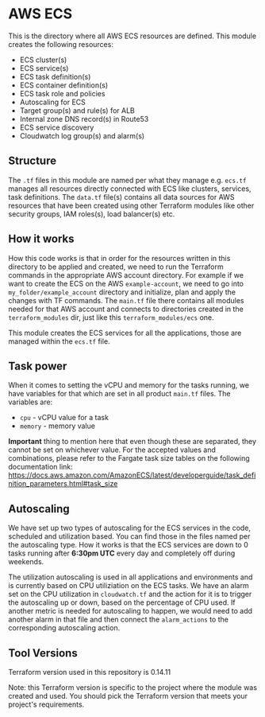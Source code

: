 # AWS ECS

This is the directory where all AWS ECS resources are defined. This module creates the following resources:

- ECS cluster(s)
- ECS service(s)
- ECS task definition(s)
- ECS container definition(s)
- ECS task role and policies
- Autoscaling for ECS
- Target group(s) and rule(s) for ALB
- Internal zone DNS record(s) in Route53
- ECS service discovery
- Cloudwatch log group(s) and alarm(s)

## Structure ##
The `.tf` files in this module are named per what they manage e.g. `ecs.tf` manages all resources directly connected with ECS like clusters, services, task definitions. The `data.tf` file(s) contains all data sources for AWS resources that have been created using other Terraform modules like other security groups, IAM roles(s), load balancer(s) etc.

## How it works ##
How this code works is that in order for the resources written in this directory to be applied and created, we need to run the Terraform commands in the appropriate AWS account directory. For example if we want to create the ECS on the AWS `example-account`, we need to go into `my_folder/example_account` directory and initialize, plan and apply the changes with TF commands. The `main.tf` file there contains all modules needed for that AWS account and connects to directories created in the `terraform_modules` dir, just like this `terraform_modules/ecs` one.

This module creates the ECS services for all the applications, those are managed within the `ecs.tf` file. 


## Task power ##
When it comes to setting the vCPU and memory for the tasks running, we have variables for that which are set in all product `main.tf` files. The variables are:
- `cpu` - vCPU value for a task
- `memory` - memory value

**Important** thing to mention here that even though these are separated, they cannot be set on whichever value. For the accepted values and combinations, please refer to the Fargate task size tables on the following documentation link:
https://docs.aws.amazon.com/AmazonECS/latest/developerguide/task_definition_parameters.html#task_size

## Autoscaling ##
We have set up two types of autoscaling for the ECS services in the code, scheduled and utilization based. You can find those in the files named per the autoscaling type. How it works is that the ECS services are down to 0 tasks running after **6:30pm UTC** every day and completely off during weekends. 

The utilization autoscaling is used in all applications and environments and is currently based on CPU utiliziation on the ECS tasks. We have an alarm set on the CPU utilization in `cloudwatch.tf` and the action for it is to trigger the autoscaling up or down, based on the percentage of CPU used. If another metric is needed for autoscaling to happen, we would need to add another alarm in that file and then connect the `alarm_actions` to the corresponding autoscaling action.

## Tool Versions ##
Terraform version used in this repository is 0.14.11

Note: this Terraform version is specific to the project where the module was created and used.
You should pick the Terraform version that meets your project's requirements. 
